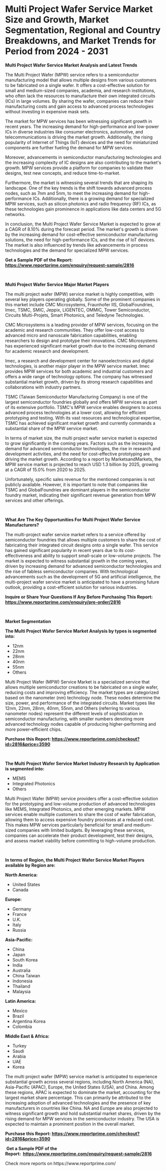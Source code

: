 <p><h1>Multi Project Wafer Service Market Size and Growth, Market Segmentation, Regional and Country Breakdowns, and Market Trends for Period from 2024 -  2031</h1></p><p><strong>Multi Project Wafer Service Market Analysis and Latest Trends</strong></p>
<p><p>The Multi Project Wafer (MPW) service refers to a semiconductor manufacturing model that allows multiple designs from various customers to be fabricated on a single wafer. It offers a cost-effective solution for small and medium-sized companies, academia, and research institutions, who often lack the resources to manufacture their own integrated circuits (ICs) in large volumes. By sharing the wafer, companies can reduce their manufacturing costs and gain access to advanced process technologies without investing in expensive mask sets.</p><p>The market for MPW services has been witnessing significant growth in recent years. The increasing demand for high-performance and low-power ICs in diverse industries like consumer electronics, automotive, and telecommunications is driving the market growth. Additionally, the rising popularity of Internet of Things (IoT) devices and the need for miniaturized components are further fueling the demand for MPW services.</p><p>Moreover, advancements in semiconductor manufacturing technologies and the increasing complexity of IC designs are also contributing to the market's growth. MPW services provide a platform for companies to validate their designs, test new concepts, and reduce time-to-market.</p><p>Furthermore, the market is witnessing several trends that are shaping its landscape. One of the key trends is the shift towards advanced process nodes, such as 7nm and 5nm, to meet the increasing demand for high-performance ICs. Additionally, there is a growing demand for specialized MPW services, such as silicon photonics and radio frequency (RF) ICs, as these technologies gain prominence in applications like data centers and 5G networks.</p><p>In conclusion, the Multi Project Wafer Service Market is expected to grow at a CAGR of 8.10% during the forecast period. The market's growth is driven by the increasing demand for cost-effective semiconductor manufacturing solutions, the need for high-performance ICs, and the rise of IoT devices. The market is also influenced by trends like advancements in process technologies and the demand for specialized MPW services.</p></p>
<p><strong>Get a Sample PDF of the Report:&nbsp; <a href="https://www.reportprime.com/enquiry/request-sample/2816">https://www.reportprime.com/enquiry/request-sample/2816</a></strong></p>
<p>&nbsp;</p>
<p><strong>Multi Project Wafer Service Major Market Players</strong></p>
<p><p>The multi project wafer (MPW) service market is highly competitive, with several key players operating globally. Some of the prominent companies in this market include CMC Microsystems, Fraunhofer IIS, GlobalFoundries, Imec, TSMC, SMIC, Jeppix, LIGENTEC, OMMIC, Tower Semiconductor, Circuits Multi-Projets, Smart Photonics, and Teledyne Technologies.</p><p>CMC Microsystems is a leading provider of MPW services, focusing on the academic and research communities. They offer low-cost access to advanced micro and nanoscale fabrication capabilities, enabling researchers to design and prototype their innovations. CMC Microsystems has experienced significant market growth due to the increasing demand for academic research and development.</p><p>Imec, a research and development center for nanoelectronics and digital technologies, is another major player in the MPW service market. Imec provides MPW services for both academic and industrial customers and offers a wide range of technology options. The company has witnessed substantial market growth, driven by its strong research capabilities and collaborations with industry partners.</p><p>TSMC (Taiwan Semiconductor Manufacturing Company) is one of the largest semiconductor foundries globally and offers MPW services as part of its extensive portfolio. TSMC's MPW service enables designers to access advanced process technologies at a lower cost, allowing for efficient prototyping and testing. With its vast resources and technological expertise, TSMC has achieved significant market growth and currently commands a substantial share of the MPW service market.</p><p>In terms of market size, the multi project wafer service market is expected to grow significantly in the coming years. Factors such as the increasing demand for advanced semiconductor technologies, the rise in research and development activities, and the need for cost-effective prototyping are driving the market growth. According to a report by MarketsandMarkets, the MPW service market is projected to reach USD 1.3 billion by 2025, growing at a CAGR of 15.0% from 2020 to 2025.</p><p>Unfortunately, specific sales revenue for the mentioned companies is not publicly available. However, it is important to note that companies like TSMC and GlobalFoundries are dominant players in the semiconductor foundry market, indicating their significant revenue generation from MPW services and other offerings.</p></p>
<p>&nbsp;</p>
<p><strong>What Are The Key Opportunities For Multi Project Wafer Service Manufacturers?</strong></p>
<p><p>The multi-project wafer service market refers to a service offered by semiconductor foundries that allows multiple customers to share the cost of fabricating their integrated circuit designs onto a single wafer. This service has gained significant popularity in recent years due to its cost-effectiveness and ability to support small-scale or low-volume projects. The market is expected to witness substantial growth in the coming years, driven by increasing demand for advanced semiconductor technologies and the rise of fabless semiconductor companies. With technological advancements such as the development of 5G and artificial intelligence, the multi-project wafer service market is anticipated to have a promising future outlook, providing a cost-efficient solution for various industries.</p></p>
<p><strong>Inquire or Share Your Questions If Any Before Purchasing This Report: <a href="https://www.reportprime.com/enquiry/pre-order/2816">https://www.reportprime.com/enquiry/pre-order/2816</a></strong></p>
<p>&nbsp;</p>
<p><strong>Market Segmentation</strong></p>
<p><strong>The Multi Project Wafer Service Market Analysis by types is segmented into:</strong></p>
<p><ul><li>12nm</li><li>22nm</li><li>28nm</li><li>40nm</li><li>55nm</li><li>Others</li></ul></p>
<p><p>Multi Project Wafer (MPW) Service Market is a specialized service that allows multiple semiconductor creations to be fabricated on a single wafer, reducing costs and improving efficiency. The market types are categorized based on the nanometer (nm) technology node. These nodes determine the size, power, and performance of the integrated circuits. Market types like 12nm, 22nm, 28nm, 40nm, 55nm, and Others (referring to various nanometer nodes) represent the different levels of sophistication in semiconductor manufacturing, with smaller numbers denoting more advanced technology nodes capable of producing higher-performing and more power-efficient chips.</p></p>
<p><strong>Purchase this Report:&nbsp;<a href="https://www.reportprime.com/checkout?id=2816&price=3590">https://www.reportprime.com/checkout?id=2816&price=3590</a></strong></p>
<p>&nbsp;</p>
<p><strong>The Multi Project Wafer Service Market Industry Research by Application is segmented into:</strong></p>
<p><ul><li>MEMS</li><li>Integrated Photonics</li><li>Others</li></ul></p>
<p><p>Multi Project Wafer (MPW) service providers offer a cost-effective solution for the prototyping and low-volume production of advanced technologies like MEMS, Integrated Photonics, and other emerging markets. MPW services enable multiple customers to share the cost of wafer fabrication, allowing them to access expensive foundry processes at a reduced cost. This makes MPW services particularly beneficial for small and medium-sized companies with limited budgets. By leveraging these services, companies can accelerate their product development, test their designs, and assess market viability before committing to high-volume production.</p></p>
<p>&nbsp;</p>
<p><strong>In terms of Region, the Multi Project Wafer Service Market Players available by Region are:</strong></p>
<p>
    <p> <strong> North America: </strong>
        <ul>
            <li>United States</li>
            <li>Canada</li>
        </ul>
        </p> 
    <p> <strong> Europe: </strong>
        <ul>
            <li>Germany</li>
            <li>France</li>
            <li>U.K.</li>
            <li>Italy</li>
            <li>Russia</li>
        </ul>
        </p> 
    <p> <strong> Asia-Pacific: </strong>
        <ul>
            <li>China</li>
            <li>Japan</li>
            <li>South Korea</li>
            <li>India</li>
            <li>Australia</li>
            <li>China Taiwan</li>
            <li>Indonesia</li>
            <li>Thailand</li>
            <li>Malaysia</li>
        </ul>
        </p> 
    <p> <strong> Latin America: </strong>
        <ul>
            <li>Mexico</li>
            <li>Brazil</li>
            <li>Argentina Korea</li>
            <li>Colombia</li>
        </ul>
        </p> 
    <p> <strong> Middle East & Africa: </strong>
        <ul>
            <li>Turkey</li>
            <li>Saudi</li>
            <li>Arabia</li>
            <li>UAE</li>
            <li>Korea</li>
        </ul>
    </p>
    </p>
<p><p>The multi project wafer (MPW) service market is anticipated to experience substantial growth across several regions, including North America (NA), Asia-Pacific (APAC), Europe, the United States (USA), and China. Among these regions, APAC is expected to dominate the market, accounting for the largest market share percentage. This can primarily be attributed to the increasing adoption of advanced technologies and the presence of key manufacturers in countries like China. NA and Europe are also projected to witness significant growth and hold substantial market shares, driven by the rising demand for MPW services in the semiconductor industry. The USA is expected to maintain a prominent position in the overall market.</p></p>
<p><strong>Purchase this Report: <a href="https://www.reportprime.com/checkout?id=2816&price=3590">https://www.reportprime.com/checkout?id=2816&price=3590</a></strong></p>
<p>&nbsp;<strong>Get a Sample PDF of the Report:&nbsp;&nbsp;<a href="https://www.reportprime.com/enquiry/request-sample/2816">https://www.reportprime.com/enquiry/request-sample/2816</a></strong></p>
<p><strong></strong></p>
<p>Check more reports on https://www.reportprime.com/</p>